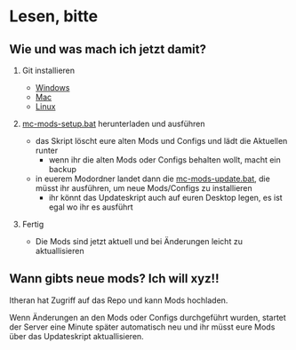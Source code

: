 # Lesen, bitte

## Wie und was mach ich jetzt damit?

1. Git installieren
    - [Windows](https://git-scm.com/download/win)
    - [Mac](https://git-scm.com/download/mac)
    - [Linux](https://git-scm.com/download/linux)

2. [mc-mods-setup.bat](https://github.com/Ljabert/mc-huliensohn-mods/blob/master/mc-mods-setup.bat) herunterladen und ausführen
    - das Skript löscht eure alten Mods und Configs und lädt die Aktuellen runter
        - wenn ihr die alten Mods oder Configs behalten wollt, macht ein backup
    - in euerem Modordner landet dann die [mc-mods-update.bat](https://github.com/Ljabert/mc-huliensohn-mods/blob/master/mc-mods-update.bat), die müsst ihr ausführen, um neue Mods/Configs zu installieren
        - ihr könnt das Updateskript auch auf euren Desktop legen, es ist egal wo ihr es ausführt

3. Fertig
    - Die Mods sind jetzt aktuell und bei Änderungen leicht zu aktuallisieren

## Wann gibts neue mods? Ich will xyz!!

Itheran hat Zugriff auf das Repo und kann Mods hochladen.

Wenn Änderungen an den Mods oder Configs durchgeführt wurden, startet der Server eine Minute später automatisch neu und ihr müsst eure Mods über das Updateskript aktuallisieren.


